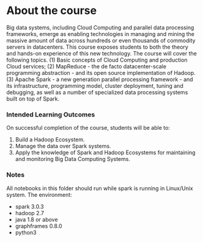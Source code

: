 # About the course
Big data systems, including Cloud Computing and parallel data processing frameworks, emerge as enabling technologies in managing and mining 
the massive amount of data across hundreds or even thousands of commodity servers in datacenters. This course exposes students to both the 
theory and hands-on experience of this new technology. The course will cover the following topics. (1) Basic concepts of Cloud Computing and 
production Cloud services; (2) MapReduce - the de facto datacenter-scale programming abstraction - and its open source implementation of 
Hadoop. (3) Apache Spark - a new generation parallel processing framework - and its infrastructure, programming model, cluster deployment, 
tuning and debugging, as well as a number of specialized data processing systems built on top of Spark.

### Intended Learning Outcomes
On successful completion of the course, students will be able to:

1. Build a Hadoop Ecosystem.
2. Manage the data over Spark systems.
3. Apply the knowledge of Spark and Hadoop Ecosystems for maintaining and monitoring Big Data Computing Systems.

### Notes
All notebooks in this folder should run while spark is running in Linux/Unix system.
The environment:
- spark 3.0.3
- hadoop 2.7
- java 1.8 or above
- graphframes 0.8.0
- python3

